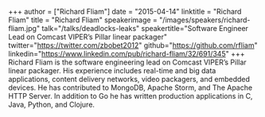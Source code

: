 +++
author = ["Richard Fliam"]
date = "2015-04-14"
linktitle = "Richard Fliam"
title = "Richard Fliam"
speakerimage = "/images/speakers/richard-fliam.jpg"
talk="/talks/deadlocks-leaks"
speakertitle="Software Engineer Lead on Comcast VIPER’s Pillar linear packager"
twitter="https://twitter.com/zbobet2012"
github="https://github.com/rfliam"
linkedin="https://www.linkedin.com/pub/richard-fliam/32/691/345"
+++
Richard Fliam is the software engineering lead on Comcast VIPER’s Pillar linear packager. His experience includes real-time and big data applications, content delivery networks, video packagers, and embedded devices. He has contributed to MongoDB, Apache Storm, and The Apache HTTP Server. In addition to Go he has written production applications in C, Java, Python, and Clojure.
